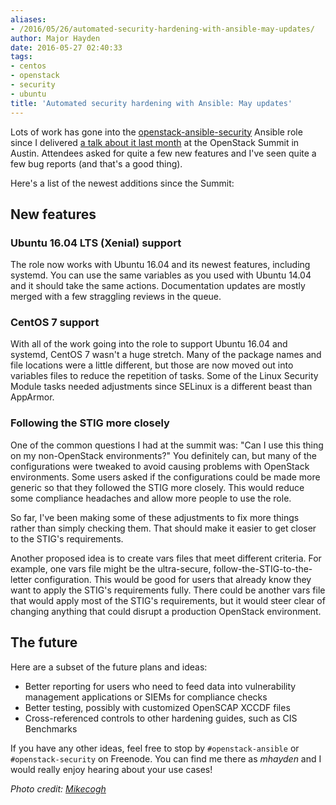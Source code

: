 ```yaml
---
aliases:
- /2016/05/26/automated-security-hardening-with-ansible-may-updates/
author: Major Hayden
date: 2016-05-27 02:40:33
tags:
- centos
- openstack
- security
- ubuntu
title: 'Automated security hardening with Ansible: May updates'
---
```


Lots of work has gone into the [openstack-ansible-security][2] Ansible role since I delivered [a talk about it last month][3] at the OpenStack Summit in Austin. Attendees asked for quite a few new features and I've seen quite a few bug reports (and that's a good thing).

Here's a list of the newest additions since the Summit:

## New features

### Ubuntu 16.04 LTS (Xenial) support

The role now works with Ubuntu 16.04 and its newest features, including systemd. You can use the same variables as you used with Ubuntu 14.04 and it should take the same actions. Documentation updates are mostly merged with a few straggling reviews in the queue.

### CentOS 7 support

With all of the work going into the role to support Ubuntu 16.04 and systemd, CentOS 7 wasn't a huge stretch. Many of the package names and file locations were a little different, but those are now moved out into variables files to reduce the repetition of tasks. Some of the Linux Security Module tasks needed adjustments since SELinux is a different beast than AppArmor.

### Following the STIG more closely

One of the common questions I had at the summit was: "Can I use this thing on my non-OpenStack environments?" You definitely can, but many of the configurations were tweaked to avoid causing problems with OpenStack environments. Some users asked if the configurations could be made more generic so that they followed the STIG more closely. This would reduce some compliance headaches and allow more people to use the role.

So far, I've been making some of these adjustments to fix more things rather than simply checking them. That should make it easier to get closer to the STIG's requirements.

Another proposed idea is to create vars files that meet different criteria. For example, one vars file might be the ultra-secure, follow-the-STIG-to-the-letter configuration. This would be good for users that already know they want to apply the STIG's requirements fully. There could be another vars file that would apply most of the STIG's requirements, but it would steer clear of changing anything that could disrupt a production OpenStack environment.

## The future

Here are a subset of the future plans and ideas:

  * Better reporting for users who need to feed data into vulnerability management applications or SIEMs for compliance checks
  * Better testing, possibly with customized OpenSCAP XCCDF files
  * Cross-referenced controls to other hardening guides, such as CIS Benchmarks

If you have any other ideas, feel free to stop by `#openstack-ansible` or `#openstack-security` on Freenode. You can find me there as _mhayden_ and I would really enjoy hearing about your use cases!

_Photo credit: [Mikecogh][4]_

 [2]: https://github.com/openstack/openstack-ansible-security
 [3]: /2016/04/26/talk-recap-automated-security-hardening-openstack-ansible/
 [4]: https://www.flickr.com/photos/89165847@N00/15843531002/